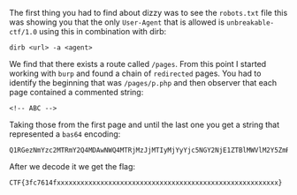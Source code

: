 The first thing you had to find about dizzy was to see the `robots.txt` file this
was showing you that the only `User-Agent` that is allowed is `unbreakable-ctf/1.0`
using this in combination with dirb:

```
dirb <url> -a <agent>
```

We find that there exists a route called `/pages`. From this point I started working
with `burp` and found a chain of `redirected` pages. You had to identify the beginning
that was `/pages/p.php` and then observer that each page contained a commented string:

```
<!-- ABC -->
```

Taking those from the first page and until the last one you get a string that represented
a `bas64` encoding:

```
Q1RGezNmYzc2MTRmY2Q4MDAwNWQ4MTRjMzJjMTIyMjYyYjc5NGY2NjE1ZTBlMWVlM2Y5ZmRiZDJkOTQ2ZjM5MGY4OGN9
```

After we decode it we get the flag:

```
CTF{3fc7614fxxxxxxxxxxxxxxxxxxxxxxxxxxxxxxxxxxxxxxxxxxxxxxxxxxxxxxxx}
```
